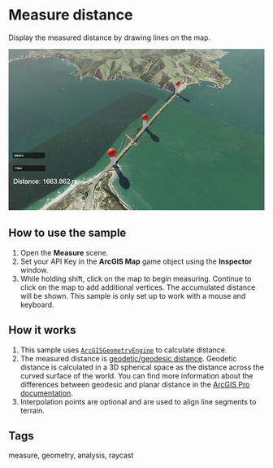 # Measure distance

Display the measured distance by drawing lines on the map.

![measure](measure.png)

## How to use the sample

1. Open the **Measure** scene.
2. Set your API Key in the **ArcGIS Map** game object using the **Inspector** window.
3. While holding shift, click on the map to begin measuring. Continue to click on the map to add additional vertices. The accumulated distance will be shown. This sample is only set up to work with a mouse and keyboard.

## How it works

1. This sample uses [`ArcGISGeometryEngine`](https://developers.arcgis.com/unity/api-reference/gameengine/geometry/arcgisgeometryengine#distancegeodetic) to calculate distance. 
2. The measured distance is [geodetic/geodesic distance](https://developers.arcgis.com/documentation/glossary/geodetic-measurement/). Geodetic distance is calculated in a 3D spherical space as the distance across the curved surface of the world. You can find more information about the differences between geodesic and planar distance in the [ArcGIS Pro documentation](https://pro.arcgis.com/en/pro-app/2.8/tool-reference/spatial-analyst/geodesic-versus-planar-distance.htm).
3. Interpolation points are optional and are used to align line segments to terrain. 

## Tags

measure, geometry, analysis, raycast
